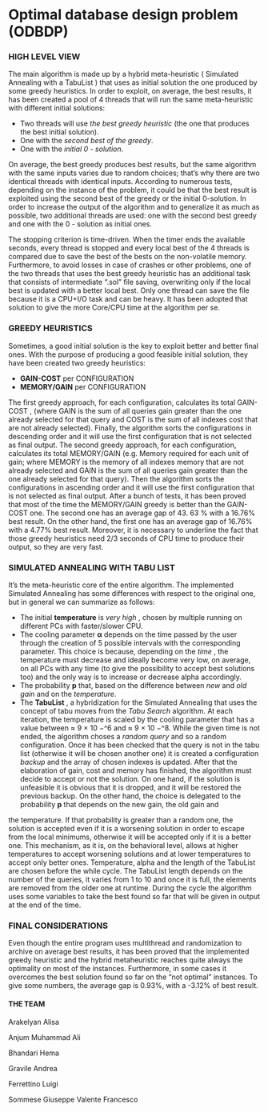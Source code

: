 # Optimal database design problem (ODBDP)

### HIGH LEVEL VIEW

The main algorithm is made up by a hybrid meta-heuristic ( Simulated Annealing with
a TabuList ) that uses as initial solution the one produced by some greedy heuristics.
In order to exploit, on average, the best results, it has been created a pool of 4 threads
that will run the same meta-heuristic with different initial solutions:

- Two threads will use _the best greedy heuristic_ (the one that produces the best
    initial solution).
- One with the _second best of the greedy_.
- One with the _initial 0 - solution_.


On average, the best greedy produces best results, but the same algorithm with the
same inputs varies due to random choices; that’s why there are two identical threads
with identical inputs. According to numerous tests, depending on the instance of the
problem, it could be that the best result is exploited using the second best of the
greedy or the initial 0-solution. In order to increase the output of the algorithm and
to generalize it as much as possible, two additional threads are used: one with the
second best greedy and one with the 0 - solution as initial ones.


The stopping criterion is time-driven. When the timer ends the available seconds,
every thread is stopped and every local best of the 4 threads is compared due to save
the best of the bests on the non-volatile memory.
Furthermore, to avoid losses in case of crashes or other problems, one of the two
threads that uses the best greedy heuristic has an additional task that consists of
intermediate “.sol” file saving, overwriting only if the local best is updated with a
better local best. Only one thread can save the file because it is a CPU+I/O task and
can be heavy. It has been adopted that solution to give the more Core/CPU time at the
algorithm per se.


### GREEDY HEURISTICS

Sometimes, a good initial solution is the key to exploit better and better final ones.
With the purpose of producing a good feasible initial solution, they have been created
two greedy heuristics:

- **GAIN-COST** per CONFIGURATION
- **MEMORY/GAIN** per CONFIGURATION

The first greedy approach, for each configuration, calculates its total GAIN-COST ,
(where GAIN is the sum of all queries gain greater than the one already selected for
that query and COST is the sum of all indexes cost that are not already selected).
Finally, the algorithm sorts the configurations in descending order and it will use the
first configuration that is not selected as final output.
The second greedy approach, for each configuration, calculates its total
MEMORY/GAIN (e.g. Memory required for each unit of gain; where MEMORY is the
memory of all indexes memory that are not already selected and GAIN is the sum of
all queries gain greater than the one already selected for that query).
Then the algorithm sorts the configurations in ascending order and it will use the first
configuration that is not selected as final output.
After a bunch of tests, it has been proved that most of the time the MEMORY/GAIN
greedy is better than the GAIN-COST one. The second one has an average gap of
43. 63 % with a 16.76% best result. On the other hand, the first one has an average gap
of 16.76% with a 4.77% best result. Moreover, it is necessary to underline the fact that
those greedy heuristics need 2/3 seconds of CPU time to produce their output, so they
are very fast.


### SIMULATED ANNEALING WITH TABU LIST

It’s the meta-heuristic core of the entire algorithm. The implemented Simulated
Annealing has some differences with respect to the original one, but in general we can
summarize as follows:

- The initial **temperature** is _very high_ , chosen by multiple running on
    different PCs with faster/slower CPU.
- The cooling parameter **α** depends on the time passed by the user through
    the creation of 5 possible intervals with the corresponding parameter.
    This choice is because, depending on the _time_ , the temperature must
    decrease and ideally become very low, on average, on all PCs with any time
    (to give the possibility to accept best solutions too) and the only way is to
    increase or decrease alpha accordingly.
- The probability **p** that, based on the difference between _new_ and _old gain_
    and on the _temperature_.
- The **TabuList** , a hybridization for the Simulated Annealing that uses the
    concept of tabu moves from the _Tabu Search_ algorithm.
At each iteration, the temperature is scaled by the cooling parameter that has a value
between ≈ 9 × 10 −^6 and ≈ 9 × 10 −^8. While the given time is not ended, the algorithm
choses a _random query_ and so a random configuration. Once it has been checked that
the query is not in the tabu list (otherwise it will be chosen another one) it is created
a configuration _backup_ and the array of chosen indexes is updated. After that the
elaboration of gain, cost and memory has finished, the algorithm must decide to
accept or not the solution. On one hand, if the solution is unfeasible it is obvious that
it is dropped, and it will be restored the previous backup. On the other hand, the
choice is delegated to the probability **p** that depends on the new gain, the old gain and


the temperature. If that probability is greater than a random one, the solution is
accepted even if it is a worsening solution in order to escape from the local minimums,
otherwise it will be accepted only if it is a better one.
This mechanism, as it is, on the behavioral level, allows at higher temperatures to
accept worsening solutions and at lower temperatures to accept only better ones.
Temperature, alpha and the length of the TabuList are chosen before the while cycle.
The TabuList length depends on the number of the queries, it varies from 1 to 10 and
once it is full, the elements are removed from the older one at runtime.
During the cycle the algorithm uses some variables to take the best found so far that
will be given in output at the end of the time.


### FINAL CONSIDERATIONS

Even though the entire program uses multithread and randomization to archive on
average best results, it has been proved that the implemented greedy heuristic and the
hybrid metaheuristic reaches quite always the optimality on most of the instances.
Furthermore, in some cases it overcomes the best solution found so far on the “not
optimal” instances. To give some numbers, the average gap is 0.93%, with a -3.12% of
best result.

#### THE TEAM

Arakelyan Alisa

Anjum Muhammad Ali

Bhandari Hema

Gravile Andrea

Ferrettino Luigi

Sommese Giuseppe
Valente Francesco
